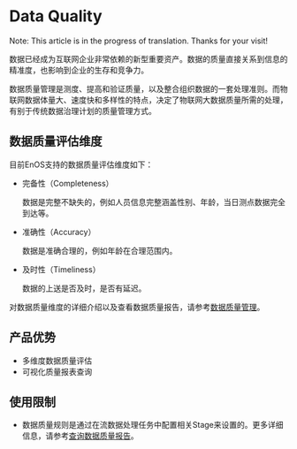 # Data Quality
Note: This article is in the progress of translation. Thanks for your visit!

数据已经成为互联网企业非常依赖的新型重要资产。数据的质量直接关系到信息的精准度，也影响到企业的生存和竞争力。

数据质量管理是测度、提高和验证质量，以及整合组织数据的一套处理准则。而物联网数据体量大、速度快和多样性的特点，决定了物联网大数据质量所需的处理，有别于传统数据治理计划的质量管理方式。

## 数据质量评估维度
目前EnOS支持的数据质量评估维度如下：
- 完备性（Completeness）

  数据是完整不缺失的，例如人员信息完整涵盖性别、年龄，当日测点数据完全到达等。

- 准确性（Accuracy）

  数据是准确合理的，例如年龄在合理范围内。

- 及时性（Timeliness）

  数据的上送是否及时，是否有延迟。

对数据质量维度的详细介绍以及查看数据质量报告，请参考[数据质量管理](../howto/quality/managing_data_quality)。

## 产品优势

- 多维度数据质量评估
- 可视化质量报表查询

## 使用限制
- 数据质量规则是通过在流数据处理任务中配置相关Stage来设置的。更多详细信息，请参考[查询数据质量报告](../quickstart/gettingstarted_quality_report)。